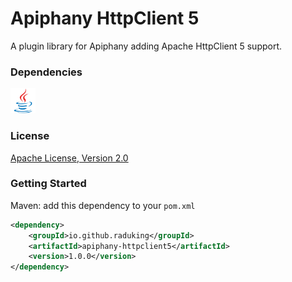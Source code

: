 # Apiphany HttpClient 5

A plugin library for Apiphany adding Apache HttpClient 5 support.

### Dependencies

<p>
	<a href="https://www.java.com" target="_blank" rel="noreferrer"><img src="https://raw.githubusercontent.com/devicons/devicon/master/icons/java/java-original.svg" alt="java" width="40" height="40"/></a>
</p>

### License

[Apache License, Version 2.0](LICENSE)

### Getting Started

Maven: add this dependency to your `pom.xml`

```xml
<dependency>
	<groupId>io.github.raduking</groupId>
	<artifactId>apiphany-httpclient5</artifactId>
	<version>1.0.0</version>
</dependency>
```
